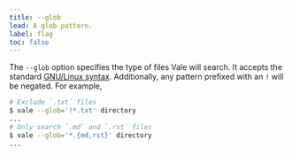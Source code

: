 ```yaml
---
title: --glob
lead: A glob pattern.
label: flag
toc: false
---
```


The `--glob` option specifies the type of files Vale will search. It accepts
the standard [GNU/Linux syntax][1]. Additionally, any pattern prefixed with an
`!` will be negated. For example,

```bash
# Exclude `.txt` files
$ vale --glob='!*.txt' directory
...
# Only search `.md` and `.rst` files
$ vale --glob='*.{md,rst}' directory
...
```

[1]: https://github.com/gobwas/glob
